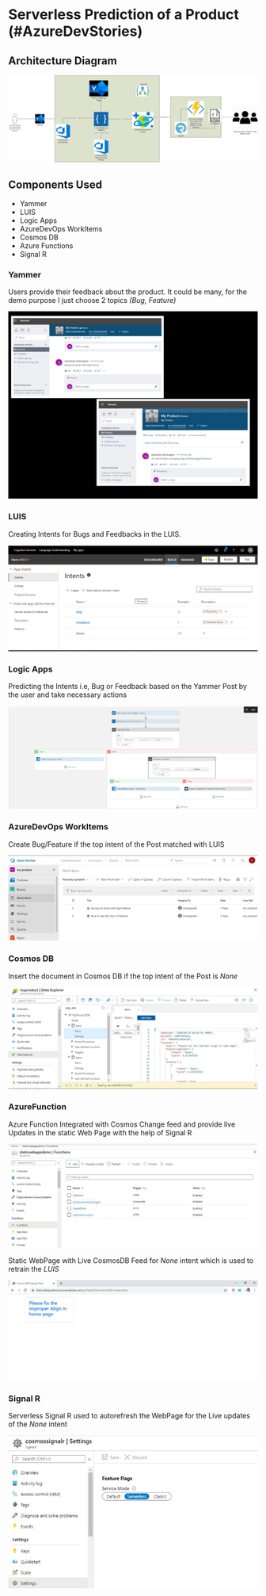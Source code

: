 # Serverless Prediction of a Product (#AzureDevStories)


## Architecture Diagram

![](./Images/AzureDevStories.jpg)



## Components Used

- Yammer
- LUIS
- Logic Apps
- AzureDevOps WorkItems
- Cosmos DB
- Azure Functions
- Signal R

### Yammer 

Users provide their feedback about the product. It could be many, for the demo purpose I just choose 2 topics *(Bug, Feature)*

![](./Images/Yammer_Post.jpg)

### LUIS

Creating Intents for Bugs and Feedbacks in the LUIS.

![](./Images/LUIS.jpg)

### Logic Apps

Predicting the Intents i.e, Bug or Feedback based on the Yammer Post by the user and take necessary actions

![](./Images/LogicApp.jpg)

### AzureDevOps WorkItems

Create Bug/Feature if the top intent of the Post matched with LUIS 

![](./Images/AzureDevOps_WorkItems.JPG)



### Cosmos DB

Insert the document in Cosmos DB if the top intent of the Post is *None*

![](./Images/CosmosDB.jpg)


### AzureFunction

Azure Function Integrated with Cosmos Change feed and provide live Updates in the static Web Page with the help of Signal R

![](./Images/AzFunction.JPG)

Static WebPage with Live CosmosDB Feed for *None* intent which is used to retrain the *LUIS* 

![](./Images/AzFunction_CosmosLiveFeed.JPG)


### Signal R

Serverless Signal R used to autorefresh the WebPage for the Live updates of the *None* intent

![](./Images/SignalR.JPG)



